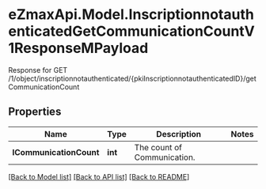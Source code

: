 # eZmaxApi.Model.InscriptionnotauthenticatedGetCommunicationCountV1ResponseMPayload
Response for GET /1/object/inscriptionnotauthenticated/{pkiInscriptionnotauthenticatedID}/getCommunicationCount

## Properties

Name | Type | Description | Notes
------------ | ------------- | ------------- | -------------
**ICommunicationCount** | **int** | The count of Communication. | 

[[Back to Model list]](../README.md#documentation-for-models) [[Back to API list]](../README.md#documentation-for-api-endpoints) [[Back to README]](../README.md)

